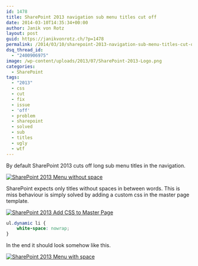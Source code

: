 ```yaml
---
id: 1478
title: SharePoint 2013 navigation sub menu titles cut off
date: 2014-03-10T14:35:34+00:00
author: Janik von Rotz
layout: post
guid: https://janikvonrotz.ch/?p=1478
permalink: /2014/03/10/sharepoint-2013-navigation-sub-menu-titles-cut-off/
dsq_thread_id:
  - "2400906975"
image: /wp-content/uploads/2013/07/SharePoint-2013-Logo.png
categories:
  - SharePoint
tags:
  - "2013"
  - css
  - cut
  - fix
  - issue
  - 'off'
  - problem
  - sharepoint
  - solved
  - sub
  - titles
  - ugly
  - wtf
---
```

By default SharePoint 2013 cuts off long sub menu titles in the navigation.

[![SharePoint 2013 Menu without space](https://janikvonrotz.ch/wp-content/uploads/2014/03/SharePoint-2013-Menu-without-space.jpg)](https://janikvonrotz.ch/wp-content/uploads/2014/03/SharePoint-2013-Menu-without-space.jpg)

SharePoint expects only titles without spaces in between words.
This is miss behaviour is simply solved by adding a custom css in the master page template.
<!--more-->
[![SharePoint 2013 Add CSS to Master Page](https://janikvonrotz.ch/wp-content/uploads/2014/03/SharePoint-2013-Add-CSS-to-Master-Page-1024x608.jpg)](https://janikvonrotz.ch/wp-content/uploads/2014/03/SharePoint-2013-Add-CSS-to-Master-Page.jpg)

```css
ul.dynamic li {
    white-space: nowrap;
}
```

In the end it should look somehow like this.

[![SharePoint 2013 Menu with space](https://janikvonrotz.ch/wp-content/uploads/2014/03/SharePoint-2013-Menu-with-space.jpg)](https://janikvonrotz.ch/wp-content/uploads/2014/03/SharePoint-2013-Menu-with-space.jpg)